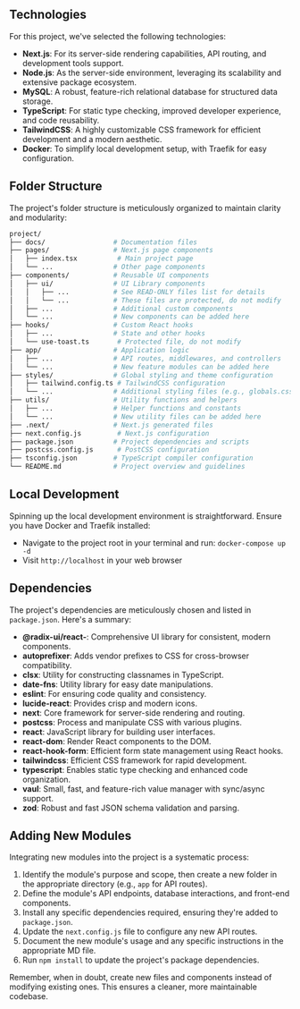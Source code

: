 ## Technologies

For this project, we've selected the following technologies:

- **Next.js**: For its server-side rendering capabilities, API routing, and development tools support.
- **Node.js**: As the server-side environment, leveraging its scalability and extensive package ecosystem.
- **MySQL**: A robust, feature-rich relational database for structured data storage.
- **TypeScript**: For static type checking, improved developer experience, and code reusability.
- **TailwindCSS**: A highly customizable CSS framework for efficient development and a modern aesthetic.
- **Docker**: To simplify local development setup, with Traefik for easy configuration.

## Folder Structure

The project's folder structure is meticulously organized to maintain clarity and modularity:

```bash
project/
├── docs/                 # Documentation files
├── pages/                # Next.js page components
│   ├── index.tsx          # Main project page
│   └── ...               # Other page components
├── components/           # Reusable UI components
│   ├── ui/               # UI Library components
│   │   ├── ...           # See READ-ONLY files list for details
│   │   └── ...           # These files are protected, do not modify
│   ├── ...               # Additional custom components
│   └── ...               # New components can be added here
├── hooks/                # Custom React hooks
│   ├── ...               # State and other hooks
│   └── use-toast.ts       # Protected file, do not modify
├── app/                  # Application logic
│   ├── ...               # API routes, middlewares, and controllers
│   └── ...               # New feature modules can be added here
├── styles/               # Global styling and theme configuration
│   ├── tailwind.config.ts # TailwindCSS configuration
│   └── ...               # Additional styling files (e.g., globals.css)
├── utils/                # Utility functions and helpers
│   ├── ...               # Helper functions and constants
│   └── ...               # New utility files can be added here
├── .next/                # Next.js generated files
├── next.config.js         # Next.js configuration
├── package.json          # Project dependencies and scripts
├── postcss.config.js      # PostCSS configuration
├── tsconfig.json         # TypeScript compiler configuration
└── README.md             # Project overview and guidelines
```

## Local Development

Spinning up the local development environment is straightforward. Ensure you have Docker and Traefik installed:

- Navigate to the project root in your terminal and run: `docker-compose up -d`
- Visit `http://localhost` in your web browser

## Dependencies

The project's dependencies are meticulously chosen and listed in `package.json`. Here's a summary:

- **@radix-ui/react-**: Comprehensive UI library for consistent, modern components.
- **autoprefixer**: Adds vendor prefixes to CSS for cross-browser compatibility.
- **clsx**: Utility for constructing classnames in TypeScript.
- **date-fns**: Utility library for easy date manipulations.
- **eslint**: For ensuring code quality and consistency.
- **lucide-react**: Provides crisp and modern icons.
- **next**: Core framework for server-side rendering and routing.
- **postcss**: Process and manipulate CSS with various plugins.
- **react**: JavaScript library for building user interfaces.
- **react-dom**: Render React components to the DOM.
- **react-hook-form**: Efficient form state management using React hooks.
- **tailwindcss**: Efficient CSS framework for rapid development.
- **typescript**: Enables static type checking and enhanced code organization.
- **vaul**: Small, fast, and feature-rich value manager with sync/async support.
- **zod**: Robust and fast JSON schema validation and parsing.

## Adding New Modules

Integrating new modules into the project is a systematic process:

1. Identify the module's purpose and scope, then create a new folder in the appropriate directory (e.g., `app` for API routes).
2. Define the module's API endpoints, database interactions, and front-end components.
3. Install any specific dependencies required, ensuring they're added to `package.json`.
4. Update the `next.config.js` file to configure any new API routes.
5. Document the new module's usage and any specific instructions in the appropriate MD file.
6. Run `npm install` to update the project's package dependencies.

Remember, when in doubt, create new files and components instead of modifying existing ones. This ensures a cleaner, more maintainable codebase.
